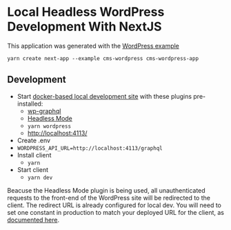 # Local Headless WordPress Development With NextJS

This application was generated with the [WordPress example](https://github.com/vercel/next.js/tree/canary/examples/cms-wordpress)

`yarn create next-app --example cms-wordpress cms-wordpress-app`

## Development

- Start [docker-based local development site](https://developer.wordpress.org/block-editor/packages/packages-env/) with these plugins pre-installed:
   - [wp-graphql](https://www.wpgraphql.com/)
   - [Headless Mode](https://wordpress.org/plugins/headless-mode)
   - `yarn wordpress`
   - [http://localhost:4113/](http://localhost:4113/)
 - Create .env
  - `WORDPRESS_API_URL=http://localhost:4113/graphql`
 - Install client
   - `yarn`
 - Start client
   - `yarn dev`

Beacuse the Headless Mode plugin is being used, all unauthenticated requests to the front-end of the WordPress site will be redirected to the client. The redirect URL is already configured for local dev. You will need to set one constant in production to match your deployed URL for the client, as [documented here](https://wordpress.org/plugins/headless-mode/#%0Ahow%20do%20i%20set%20it%20up%3F%0A).
